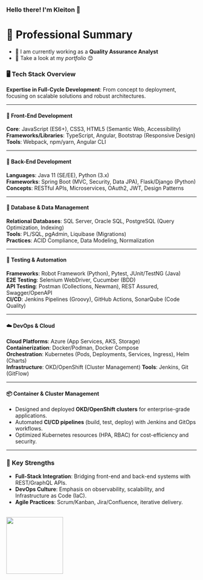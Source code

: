### Hello there! I'm Kleiton 👋

# 💼 Professional Summary

- 🔭 I am currently working as a **Quality Assurance Analyst**
- 🌱 Take a look at my *portfolio* 😊

### 🖥️ Tech Stack Overview  
**Expertise in Full-Cycle Development**: From concept to deployment, focusing on scalable solutions and robust architectures.

---

#### 🤖 Front-End Development  
**Core**: JavaScript (ES6+), CSS3, HTML5 (Semantic Web, Accessibility)  
**Frameworks/Libraries**: TypeScript, Angular, Bootstrap (Responsive Design)  
**Tools**: Webpack, npm/yarn, Angular CLI  

---

#### 👺 Back-End Development  
**Languages**: Java 11 (SE/EE), Python (3.x)  
**Frameworks**: Spring Boot (MVC, Security, Data JPA), Flask/Django (Python)  
**Concepts**: RESTful APIs, Microservices, OAuth2, JWT, Design Patterns  

---

#### 👾 Database & Data Management  
**Relational Databases**: SQL Server, Oracle SQL, PostgreSQL (Query Optimization, Indexing)  
**Tools**: PL/SQL, pgAdmin, Liquibase (Migrations)  
**Practices**: ACID Compliance, Data Modeling, Normalization  

---

#### 🧪 Testing & Automation  
**Frameworks**: Robot Framework (Python), Pytest, JUnit/TestNG (Java)  
**E2E Testing**: Selenium WebDriver, Cucumber (BDD)  
**API Testing**: Postman (Collections, Newman), REST Assured, Swagger/OpenAPI  
**CI/CD**: Jenkins Pipelines (Groovy), GitHub Actions, SonarQube (Code Quality)  

---

#### ☁️ DevOps & Cloud  
**Cloud Platforms**: Azure (App Services, AKS, Storage)  
**Containerization**: Docker/Podman, Docker Compose  
**Orchestration**: Kubernetes (Pods, Deployments, Services, Ingress), Helm (Charts)  
**Infrastructure**: OKD/OpenShift (Cluster Management) 
**Tools**: Jenkins, Git (GitFlow)

---

#### 📦 Container & Cluster Management  
- Designed and deployed **OKD/OpenShift clusters** for enterprise-grade applications.  
- Automated **CI/CD pipelines** (build, test, deploy) with Jenkins and GitOps workflows.  
- Optimized Kubernetes resources (HPA, RBAC) for cost-efficiency and security.

---

### 🚀 Key Strengths  
- **Full-Stack Integration**: Bridging front-end and back-end systems with REST/GraphQL APIs.  
- **DevOps Culture**: Emphasis on observability, scalability, and Infrastructure as Code (IaC).  
- **Agile Practices**: Scrum/Kanban, Jira/Confluence, iterative delivery.


<a href="https://github.com/kleitong1"> <br>
  <img height="150em" src="https://github-readme-stats.vercel.app/api/top-langs/?username=kleitong1&layout=compact&langs_count=7&theme=dark"/>

